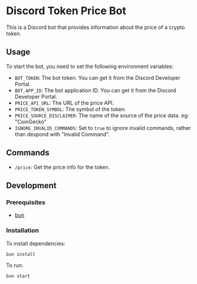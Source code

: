 # Discord Token Price Bot

This is a Discord bot that provides information about the price of a crypto token.

## Usage

To start the bot, you need to set the following environment variables:

- `BOT_TOKEN`: The bot token. You can get it from the Discord Developer Portal.
- `BOT_APP_ID`: The bot application ID. You can get it from the Discord Developer Portal.
- `PRICE_API_URL`: The URL of the price API.
- `PRICE_TOKEN_SYMBOL`: The symbol of the token.
- `PRICE_SOURCE_DISCLAIMER`: The name of the source of the price data. eg: "CoinGecko"
- `IGNORE_INVALID_COMMANDS`: Set to `true` to ignore invalid commands, rather than despond with "Invalid Command".

## Commands

- `/price`: Get the price info for the token.

## Development

### Prerequisites

- [bun](https://bun.sh)

### Installation

To install dependencies:

```sh
bun install
```

To run:

```sh
bun start
```
